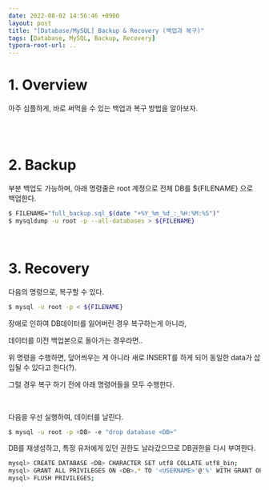 ```yaml
---
date: 2022-08-02 14:56:46 +0900
layout: post
title: "[Database/MySQL] Backup & Recovery (백업과 복구)"
tags: [Database, MySQL, Backup, Recovery]
typora-root-url: ..
---
```


# 1. Overview

아주 심플하게, 바로 써먹을 수 있는 백업과 복구 방법을 알아보자.


<br><br>


# 2. Backup

부분 백업도 가능하며, 아래 명령줄은 root 계정으로 전체 DB를 ${FILENAME} 으로 백업한다.

```bash
$ FILENAME="full_backup.sql_$(date "+%Y_%m_%d_:_%H:%M:%S")"
$ mysqldump -u root -p --all-databases > ${FILENAME}
```

<br>


# 3. Recovery

다음의 명령으로, 복구할 수 있다.

```bash
$ mysql -u root -p < ${FILENAME}
```


장애로 인하여 DB데이터를 잃어버린 경우 복구하는게 아니라,

데이터를 이전 백업본으로 돌아가는 경우라면..

위 명령을 수행하면, 덮어씌우는 게 아니라 새로 INSERT를 하게 되어 동일한 data가 삽입될 수 있다고 한다(?).

그럴 경우 복구 하기 전에 아래 명령어들을 모두 수행한다.

<br>

다음을 우선 실행하여, 데이터를 날린다.

```bash
$ mysql -u root -p <DB> -e "drop database <DB>"
```


DB를 재생성하고, 특정 유저에게 있던 권한도 날라갔으므로 DB권한을 다시 부여한다.

```bash
mysql> CREATE DATABASE <DB> CHARACTER SET utf8 COLLATE utf8_bin;
mysql> GRANT ALL PRIVILEGES ON <DB>.* TO '<USERNAME>'@'%' WITH GRANT OPTION;
mysql> FLUSH PRIVILEGES;
```

